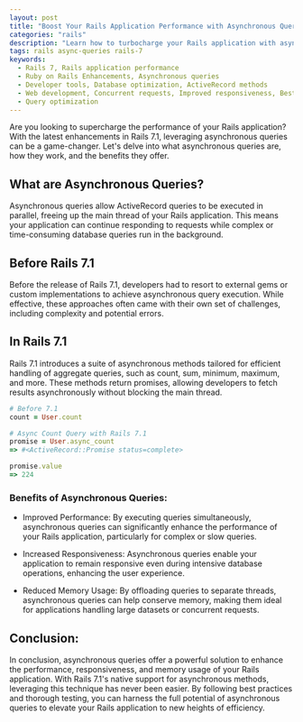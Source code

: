```yaml
---
layout: post
title: "Boost Your Rails Application Performance with Asynchronous Queries"
categories: "rails"
description: "Learn how to turbocharge your Rails application with asynchronous queries. Discover the benefits, best practices, and native support in Rails 7.1 for improved performance, responsiveness, and memory usage."
tags: rails async-queries rails-7
keywords:
  - Rails 7, Rails application performance
  - Ruby on Rails Enhancements, Asynchronous queries
  - Developer tools, Database optimization, ActiveRecord methods
  - Web development, Concurrent requests, Improved responsiveness, Best practices
  - Query optimization
---
```


Are you looking to supercharge the performance of your Rails application? With the latest enhancements in Rails 7.1, leveraging asynchronous queries can be a game-changer. Let's delve into what asynchronous queries are, how they work, and the benefits they offer.

## What are Asynchronous Queries?

Asynchronous queries allow ActiveRecord queries to be executed in parallel, freeing up the main thread of your Rails application. This means your application can continue responding to requests while complex or time-consuming database queries run in the background.

## Before Rails 7.1

Before the release of Rails 7.1, developers had to resort to external gems or custom implementations to achieve asynchronous query execution. While effective, these approaches often came with their own set of challenges, including complexity and potential errors.

## In Rails 7.1

Rails 7.1 introduces a suite of asynchronous methods tailored for efficient handling of aggregate queries, such as count, sum, minimum, maximum, and more. These methods return promises, allowing developers to fetch results asynchronously without blocking the main thread.

```ruby
# Before 7.1
count = User.count

# Async Count Query with Rails 7.1
promise = User.async_count
=> #<ActiveRecord::Promise status=complete>

promise.value
=> 224
```

### Benefits of Asynchronous Queries:

- Improved Performance:
By executing queries simultaneously, asynchronous queries can significantly enhance the performance of your Rails application, particularly for complex or slow queries.

- Increased Responsiveness:
Asynchronous queries enable your application to remain responsive even during intensive database operations, enhancing the user experience.

- Reduced Memory Usage:
By offloading queries to separate threads, asynchronous queries can help conserve memory, making them ideal for applications handling large datasets or concurrent requests.

## Conclusion:

In conclusion, asynchronous queries offer a powerful solution to enhance the performance, responsiveness, and memory usage of your Rails application. With Rails 7.1's native support for asynchronous methods, leveraging this technique has never been easier. By following best practices and thorough testing, you can harness the full potential of asynchronous queries to elevate your Rails application to new heights of efficiency.
